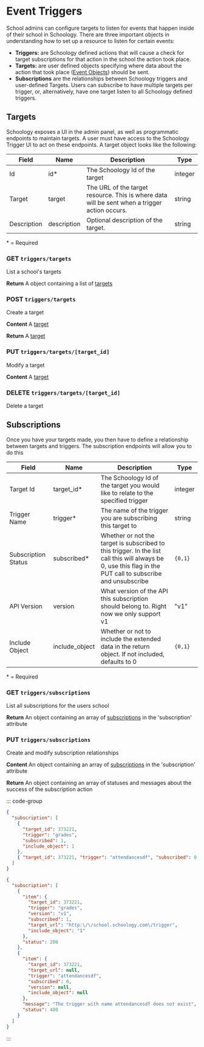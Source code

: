 # Event Triggers

School admins can configure targets to listen for events that happen inside of their school in Schoology. There are three important objects in understanding how to set up a resource to listen for certain events:

- **Triggers:** are Schoology defined actions that will cause a check for target subscriptions for that action in the school the action took place.
- **Targets:** are user defined objects specifying where data about the action that took place ([Event Objects](<./2-Event Objects>)) should be sent.
- **Subscriptions** are the relationships between Schoology triggers and user-defined Targets. Users can subscribe to have multiple targets per trigger, or, alternatively, have one target listen to all Schoology defined triggers.

## Targets

Schoology exposes a UI in the admin panel, as well as programmatic endpoints to maintain targets. A user must have access to the Schoology Trigger UI to act on these endpoints. A target object looks like the following:

| Field       | Name        | Description                                                                                   | Type    |
| ----------- | ----------- | --------------------------------------------------------------------------------------------- | ------- |
| Id          | id\*        | The Schoology Id of the target                                                                | integer |
| Target      | target      | The URL of the target resource. This is where data will be sent when a trigger action occurs. | string  |
| Description | description | Optional description of the target.                                                           | string  |

\* = Required

### GET `triggers/targets`

List a school's targets

**Return** A object containing a list of [targets](#targets)

### POST `triggers/targets`

Create a target

**Content** A [target](#targets)

**Return** A [target](#targets)

### PUT `triggers/targets/[target_id]`

Modify a target

**Content** A [target](#targets)

### DELETE `triggers/targets/[target_id]`

Delete a target

## Subscriptions

Once you have your targets made, you then have to define a relationship between targets and triggers. The subscription endpoints will allow you to do this

| Field               | Name           | Description                                                                                                                                                 | Type    |
| ------------------- | -------------- | ----------------------------------------------------------------------------------------------------------------------------------------------------------- | ------- |
| Target Id           | target_id\*    | The Schoology Id of the target you would like to relate to the specified trigger                                                                            | integer |
| Trigger Name        | trigger\*      | The name of the trigger you are subscribing this target to                                                                                                  | string  |
| Subscription Status | subscribed\*   | Whether or not the target is subscribed to this trigger. In the list call this will always be 0, use this flag in the PUT call to subscribe and unsubscribe | `{0,1}` |
| API Version         | version        | What version of the API this subscription should belong to. Right now we only support v1                                                                    | "v1"    |
| Include Object      | include_object | Whether or not to include the extended data in the return object. If not included, defaults to 0                                                            | `{0,1}` |

\* = Required

### GET `triggers/subscriptions`

List all subscriptions for the users school

**Return** An object containing an array of [subscriptions](#subscriptions) in the 'subscription' attribute

### PUT `triggers/subscriptions`

Create and modify subscription relationships

**Content** An object containing an array of [subscriptions](#subscriptions) in the 'subscription' attribute

**Return** An object containing an array of statuses and messages about the success of the subscription action

::: code-group

```json [Request]
{
  "subscription": [
    {
      "target_id": 373221,
      "trigger": "grades",
      "subscribed": 1,
      "include_object": 1
    },
    { "target_id": 373221, "trigger": "attendancesdf", "subscribed": 0 }
  ]
}
```

```json [Response]
{
  "subscription": [
    {
      "item": {
        "target_id": 373221,
        "trigger": "grades",
        "version": "v1",
        "subscribed": 1,
        "target_url": "http:\/\/school.schoology.com\/trigger",
        "include_object": "1"
      },
      "status": 200
    },
    {
      "item": {
        "target_id": 373221,
        "target_url": null,
        "trigger": "attendancesdf",
        "subscribed": 0,
        "version": null,
        "include_object": null
      },
      "message": "The trigger with name attendancesdf does not exist",
      "status": 400
    }
  ]
}
```

:::
